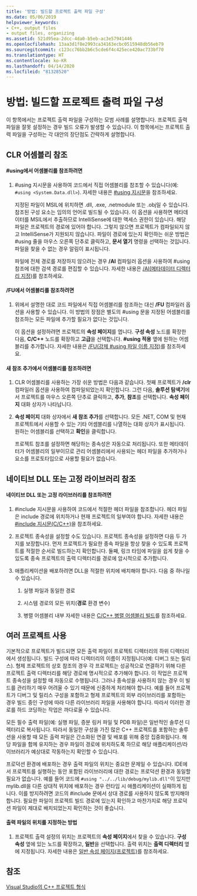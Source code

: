 ```yaml
---
title: '방법: 빌드할 프로젝트 출력 파일 구성'
ms.date: 05/06/2019
helpviewer_keywords:
- C++, output files
- output files, organizing
ms.assetid: 521d95ea-2dcc-4da0-b5eb-ac3e57941446
ms.openlocfilehash: 13aa3d1f8e2993ca34163ecbc0515948db56eb79
ms.sourcegitcommit: c123cc76bb2b6c5cde6f4c425ece420ac733bf70
ms.translationtype: HT
ms.contentlocale: ko-KR
ms.lasthandoff: 04/14/2020
ms.locfileid: "81328520"
---
```

# <a name="how-to-organize-project-output-files-for-builds"></a>방법: 빌드할 프로젝트 출력 파일 구성

이 항목에서는 프로젝트 출력 파일을 구성하는 모범 사례를 설명합니다. 프로젝트 출력 파일을 잘못 설정하는 경우 빌드 오류가 발생할 수 있습니다. 이 항목에서는 프로젝트 출력 파일을 구성하는 각 대안의 장단점도 간략하게 설명합니다.

## <a name="referencing-clr-assemblies"></a>CLR 어셈블리 참조

#### <a name="to-reference-assemblies-with-using"></a>#using에서 어셈블리를 참조하려면

1. #using 지시문을 사용하여 코드에서 직접 어셈블리를 참조할 수 있습니다(예: `#using <System.Data.dll>`). 자세한 내용은 [#using 지시문](../preprocessor/hash-using-directive-cpp.md)을 참조하세요.

   지정된 파일이 MSIL에 위치하면 .dll, .exe, .netmodule 또는 .obj일 수 있습니다. 참조된 구성 요소는 임의의 언어로 빌드될 수 있습니다. 이 옵션을 사용하면 메타데이터를 MSIL에서 추출하므로 IntelliSense에 대한 액세스 권한이 있습니다. 해당 파일은 프로젝트의 경로에 있어야 합니다. 그렇지 않으면 프로젝트가 컴파일되지 않고 IntelliSense가 지원되지 않습니다. 파일이 경로에 있는지 확인하는 쉬운 방법은 #using 줄을 마우스 오른쪽 단추로 클릭하고, **문서 열기** 명령을 선택하는 것입니다. 파일을 찾을 수 없는 경우 알림이 표시됩니다.

   파일에 전체 경로를 저장하지 않으려는 경우 **/AI** 컴파일러 옵션을 사용하여 #using 참조에 대한 검색 경로를 편집할 수 있습니다. 자세한 내용은 [/AI(메타데이터 디렉터리 지정)](reference/ai-specify-metadata-directories.md)를 참조하세요.

#### <a name="to-reference-assemblies-with-fu"></a>/FU에서 어셈블리를 참조하려면

1. 위에서 설명한 대로 코드 파일에서 직접 어셈블리를 참조하는 대신 **/FU** 컴파일러 옵션을 사용할 수 있습니다. 이 방법의 장점은 별도의 #using 문을 지정된 어셈블리를 참조하는 모든 파일에 추가할 필요가 없다는 것입니다.

   이 옵션을 설정하려면 프로젝트의 **속성 페이지**를 엽니다. **구성 속성** 노드를 확장한 다음, **C/C++** 노드를 확장하고 **고급**을 선택합니다. **#using 적용** 옆에 원하는 어셈블리를 추가합니다. 자세한 내용은 [/FU(강제 #using 파일 이름 지정)](reference/fu-name-forced-hash-using-file.md)를 참조하세요.

#### <a name="to-reference-assemblies-with-add-new-reference"></a>새 참조 추가에서 어셈블리를 참조하려면

1. CLR 어셈블리를 사용하는 가장 쉬운 방법은 다음과 같습니다. 첫째 프로젝트가 **/clr** 컴파일러 옵션을 사용하여 컴파일되었는지 확인합니다. 그런 다음, **솔루션 탐색기**에서 프로젝트를 마우스 오른쪽 단추로 클릭하고, **추가**, **참조**를 선택합니다. **속성 페이지** 대화 상자가 나타납니다.

1. **속성 페이지** 대화 상자에서 **새 참조 추가**를 선택합니다. 모든 .NET, COM 및 현재 프로젝트에서 사용할 수 있는 기타 어셈블리를 나열하는 대화 상자가 표시됩니다. 원하는 어셈블리를 선택하고 **확인**을 클릭합니다.

   프로젝트 참조를 설정하면 해당하는 종속성은 자동으로 처리됩니다. 또한 메타데이터가 어셈블리의 일부이므로 관리 어셈블리에서 사용되는 헤더 파일을 추가하거나 요소를 프로토타입으로 사용할 필요가 없습니다.

## <a name="referencing-native-dlls-or-static-libraries"></a>네이티브 DLL 또는 고정 라이브러리 참조

#### <a name="to-reference-native-dlls-or-static-libraries"></a>네이티브 DLL 또는 고정 라이브러리를 참조하려면

1. #include 지시문을 사용하여 코드에서 적절한 헤더 파일을 참조합니다. 헤더 파일은 include 경로에 위치하거나 현재 프로젝트의 일부여야 합니다. 자세한 내용은 [#include 지시문(C/C++)](../preprocessor/hash-include-directive-c-cpp.md)을 참조하세요.

1. 프로젝트 종속성을 설정할 수도 있습니다. 프로젝트 종속성을 설정하면 다음 두 가지를 보장합니다. 먼저 프로젝트가 필요한 종속 파일을 항상 찾을 수 있도록 프로젝트를 적절한 순서로 빌드하는지 확인합니다. 둘째, 링크 타임에 파일을 쉽게 찾을 수 있도록 종속 프로젝트의 출력 디렉터리를 경로에 암시적으로 추가합니다.

1. 애플리케이션을 배포하려면 DLL을 적절한 위치에 배치해야 합니다. 다음 중 하나일 수 있습니다.

   1. 실행 파일과 동일한 경로

   1. 시스템 경로의 모든 위치(**경로** 환경 변수)

   1. 병렬 어셈블리 내부 자세한 내용은 [C/C++ 병렬 어셈블리 빌드](building-c-cpp-side-by-side-assemblies.md)를 참조하세요.

## <a name="working-with-multiple-projects"></a>여러 프로젝트 사용

기본적으로 프로젝트가 빌드되면 모든 출력 파일이 프로젝트 디렉터리의 하위 디렉터리에서 생성됩니다. 빌드 구성에 따라 디렉터리의 이름이 지정됩니다(예: 디버그 또는 릴리스). 형제 프로젝트의 상호 참조의 경우 각 프로젝트는 성공적으로 연결하기 위해 다른 프로젝트 출력 디렉터리를 해당 경로에 명시적으로 추가해야 합니다. 이 작업은 프로젝트 종속성을 설정할 때 자동으로 수행됩니다. 그러나 종속성을 사용하지 않는 경우 이 빌드를 관리하기 매우 어려울 수 있기 때문에 신중하게 처리해야 합니다. 예를 들어 프로젝트가 디버그 및 릴리스 구성을 포함하고 형제 프로젝트의 외부 라이브러리를 포함하는 경우 빌드 중인 구성에 따라 다른 라이브러리 파일을 사용해야 합니다. 따라서 이러한 경로를 하드 코딩하는 작업은 까다로울 수 있습니다.

모든 필수 출력 파일(예: 실행 파일, 증분 링커 파일 및 PDB 파일)은 일반적인 솔루션 디렉터리로 복사됩니다. 따라서 동일한 구성을 가진 많은 C++ 프로젝트를 포함하는 솔루션을 사용할 때 모든 출력 파일은 간소화된 연결 및 배포를 위해 중앙 집중화됩니다. 해당 파일을 함께 유지하는 경우 파일이 경로에 위치하도록 하므로 해당 애플리케이션/라이브러리가 예상대로 작동하는지 확인할 수 있습니다.

프로덕션 환경에 배포하는 경우 출력 파일의 위치는 중요한 문제일 수 있습니다. IDE에서 프로젝트를 실행하는 동안 포함된 라이브러리에 대한 경로는 프로덕션 환경과 동일할 필요가 없습니다. 예를 들어 코드에 `#using "../../lib/debug/mylib.dll"`이 있지만 mylib.dll을 다른 상대적 위치에 배포하는 경우 런타임 시 애플리케이션이 실패하게 됩니다. 이를 방지하려면 코드의 #include 문에서 상대 경로를 사용하지 않도록 방지해야 합니다. 필요한 파일이 프로젝트 빌드 경로에 있는지 확인하고 마찬가지로 해당 프로덕션 파일이 제대로 배치되었는지 확인하는 것이 좋습니다.

#### <a name="how-to-specify-where-output-files-go"></a>출력 파일의 위치를 지정하는 방법

1. 프로젝트 출력 설정의 위치는 프로젝트의 **속성 페이지**에서 찾을 수 있습니다. **구성 속성** 옆에 있는 노드를 확장하고, **일반**을 선택합니다. 출력 위치는 **출력 디렉터리** 옆에 지정됩니다. 자세한 내용은 [일반 속성 페이지(프로젝트)](reference/general-property-page-project.md)를 참조하세요.

## <a name="see-also"></a>참조

[Visual Studio의 C++ 프로젝트 형식](reference/visual-cpp-project-types.md)
